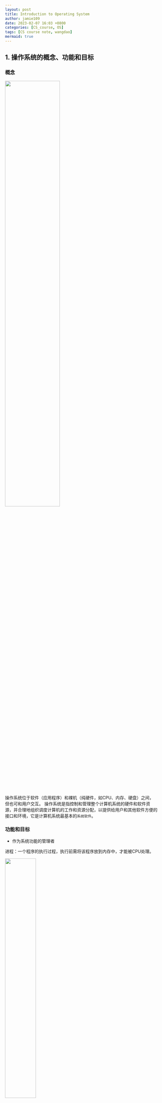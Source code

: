 ```yaml
---
layout: post
title: Introduction to Operating System
author: jamie109
date: 2023-02-07 16:03 +0800
categories: [CS_course, OS]
tags: [CS course note, wangdao]
mermaid: true
---
```


## 1. 操作系统的概念、功能和目标

### 概念

<img src="https://cdn.jsdelivr.net/gh/jamie109/my-img/for-VSCode/20230207163818.png" width="60%">

操作系统位于软件（应用程序）和裸机（纯硬件，如CPU、内存、硬盘）之间，但也可和用户交互。
操作系统是指控制和管理整个计算机系统的硬件和软件资源，并合理地组织调度计算机的工作和资源分配，以提供给用户和其他软件方便的接口和环境，它是计算机系统最基本的`系统软件`。

### 功能和目标

* 作为系统功能的管理者
  

进程：一个程序的执行过程，执行前需将该程序放到内存中，才能被CPU处理。

<img src = "https://cdn.jsdelivr.net/gh/jamie109/my-img/for-VSCode/20230207164559.png" width = "45%">

以使用QQ为例：

1. 在文件夹中找到QQ.exe的位置：文件管理
2. 双击QQ.exe，把进程放到内存：存储器管理
3. QQ运行，对应进程被处理机（CPU）处理：处理机管理
4. 和朋友视频，把摄像头设备分配给进程：设备管理

* 作为用户和计算机硬件之间的接口：方便用户使用
  
    ```mermaid
        graph LR
        用户接口-->A(命令接口:用户直接使用)
        A-->D(联机命令接口 用户说一句系统做一句 交互式 如cmd)
        A-->E(脱机命令接口 用户说一堆系统做一堆 批处理 如bat文件)
    
        用户接口-->B(程序接口:用户通过程序间接使用 由一组系统调用组成 )
        B-->F(注意:程序接口=系统调用=系统调用指令=广义指令)
      用户接口-->C(GUI接口 图形用户界面)
      
  ```
  
* 作为最接近硬件的层次

    <img src="https://cdn.jsdelivr.net/gh/jamie109/my-img/202302071850270.png" width="60%" >

### 总结  

<img src="https://cdn.jsdelivr.net/gh/jamie109/my-img/202302071849964.png" width="70%">

## 2. 操作系统的特征

```mermaid
graph LR
os四个特征-->A(并发)
os四个特征-->B(共享)
A-->E(两个最基本的特征 二者互为存在条件)
B-->E(两个最基本的特征 二者互为存在条件)
os四个特征-->C(虚拟)
os四个特征-->D(异步)
```

没有并发和共享，就谈不上虚拟和异步。

### 并发

指两个或多个事件在``同一时间间隔``内发生，宏观上同时发生，微观上交替发生。

cf：并行，在``同一时刻``发生。

操作系统中同时存在着多个运行着的程序。

### 共享

资源共享，系统中的资源可供内存中多个并发执行的进程共同使用。

* 互斥共享：一个时间段内只允许一个进程访问该资源。比如微信QQ视频时的摄像头。

* 同时共享：一个时间段内允许多个进程“同时”访问该资源（这里的同时往往是宏观上的，微观上分时共享）。比如QQ发送文件A，微信发送文件B，实际上交替访问硬盘。

### 虚拟

* 虚拟技术中的"空分复用技术"
  
    例如电脑只有4GB内存，但它同时使用着的程序需要的内存之和大于4GB，电脑仍然可以正常使用。

* 虚拟技术中的"时分复用技术"
  
    例如单核CPU电脑可以同时运行多个程序

### 异步

在多道程序环境下，多个程序并发执行，但由于资源有限，进程的执行不是一贯到底，而是走走停停。

## 3. 操作系统的发展与分类

<img src="https://cdn.jsdelivr.net/gh/jamie109/my-img/for-VSCode/20230207191118.png" width="70%">

### 手工
  
缺点，用户独占全机，人的速度慢，资源利用率低

### 单道批处理
  
引入脱机输入输出技术，并`监督程序`（操作系统的雏形，速度快）控制作业的输入输出，资源利用率提高

缺点：只有一道程序运行，CPU有大量的时间是在等待IO完成。

### 多道批处理

每次往内存中输入多道程序，操作系统正式诞生。并发执行，共享计算机资源，资源利用率提升。

缺点：用户响应时间长，没有人机交互功能，用户不能控制作业执行。

我觉得它像流水线。

<img src="https://cdn.jsdelivr.net/gh/jamie109/my-img/for-VSCode/20230207192715.png" width="55%">

### 分时操作系统

计算机以`时间片`为单位`轮流`为各个用户/作业服务，各个用户可以通过终端与计算机交互。

优点:用户请求可以被即时响应，解决了人机交互问题。允许多个用户同时使用一台计算机，并且用户对计算机的操作相互独立，感受不到别人的存在。

缺点：`不能优先处理一些紧急任务`。操作系统对各个用户/作业都是完全公平的，循环地为每个用户/作业服务一个时间片，不区分任务的紧急性。

### 实时操作系统
  
能够优先响应一些紧急任务，某些紧急任务不需时间片排队。
    
在实时操作系统的控制下，计算机系统接收到外部信号后及时进行处理，并且要`在严格的时限内处理完事件`。实时操作系统的主要特点是`及时性和可靠性`。

* 硬实时系统
  
    必须在绝对严格的时间内完成处理

* 软实时系统
    
    能接受偶尔违反时间规定

### 其他

了解即可，考研主要考上面几种

* 网络操作系统
  
  是伴随着计算机网络的发展而诞生的，能把网络中各个计算机有机地结合起来，实现数据传送等功能，实现网络中各种资源的共享(如文件共享)和各台计算机之间的通信。

  如: Windows NT就是一种典型的网络操作系统，网站服务器就可以使用。

* 分布式操作系统
  
  主要特点是分布性和并行性。

  系统中的各台计算机地位相同，任何工作都可以分布在这些计算机上，由它们并行、协同完成这个任务。

* PC操作系统
  
  win10 ubuntu MacOS

### 总结

![](https://cdn.jsdelivr.net/gh/jamie109/my-img/202302071945717.png)

## 4. 操作系统的运行机制与体系结构

### 两种（指令、处理器状态、程序）

```mermaid
graph LR
指令-->A(特权指令 如内存清零指令 很危险)
A-->C(不允许用户程序使用)
指令-->B(非特权指令 如普通运算指令)
```

——CPU怎么判断当前是否可以执行特权指令？

——根据当前处理器状态（用户态、核心态）

程序状态寄存器PSW中的某个标志位来标识状态。

```mermaid
graph LR
CPU状态-->A(用户态 目态 PSW=0)
A-->C(此时CPU只能执行非特权指令)
CPU状态-->B(核心态 管态 PSW=1)
B-->D(非特权指令 特权指令均可)
```
* 两种程序

    应用程序，为了安全，运行在用户态。

    内核程序，系统管理者，运行在核心态。

### 内核

内核是计算机最底层的软件，是操作系统最核心的部分。实现操作系统内核功能的程序才是内核程序。

![20230207200811](https://cdn.jsdelivr.net/gh/jamie109/my-img/for-VSCode/20230207200811.png)

原语，运行时间短，调用频繁，原子性运行只能一气呵成，不可中断。

不同os对内核的划分不太一样。有些操作系统不把对系统资源进行管理的功能（上图深橘色部分）归为内核功能。由此引出操作系统的体系结构问题。

### 体系结构

* 大内核 上图深橘色一行+橙色一行
    <br>将操作系统的主要功能模块都作为系统内核
    <br>优点：高性能
    <br>缺点：内核代码庞大，结构混乱，难以维护

* 微内核 上图橙色一行
    <br>只把基本概念保留在内核
    <br>优点：功能少，功能清晰，方便维护
    <br>缺点：需要频繁的在核心态和用户态之间切换，性能低

### 总结

![20230207202345](https://cdn.jsdelivr.net/gh/jamie109/my-img/for-VSCode/20230207202345.png)

## 5. 中断和异常

### 中断的概念

中断的本质：发生了中断，就意味着需要操作系统介入，开展管理工作。

1. 中断发生时，CPU立即进入`核心态`
2. 中断发生后，当前运行的进程暂停运行，并由操作系统对中断进行处理
3. 对于不同的中断信号，会进行不同的处理

​由于操作系统的管理工作(比如进程切换、分配I/O设备等)需要使用特权指令，因此CPU要从用户态转为核心态。
​**中断可以使CPU从用户态切换为核心态，使操作系统获得计算机的控制权**。有了中断才能实现多道程序并发执行。

**中断是CPU从用户态->核心态切换的唯一途径。** 核心态到用户态切换只需要执行一个特权指令，将程序状态字PSW的标志位设置为用户态。

### 中断的分类

- 一种分类方式
![20230207211031](https://cdn.jsdelivr.net/gh/jamie109/my-img/for-VSCode/20230207211031.png)  
- 另一种分类方式
![20230207211200](https://cdn.jsdelivr.net/gh/jamie109/my-img/for-VSCode/20230207211200.png)

### 外中断的处理

类似游戏存档。

- 执行完每个指令之后，CPU都要检查当前是否有外部中断信号
- 如果检测到外部中断信号，则需要保护被中断进程的CPU环境(如程序状态字Psw、程序计数器PC、各种通用寄存器)
- 根据中断信号类型转入相应的中断处理程序(进入核心态)
- 恢复原进程的CPU环境并退出中断，返回原进程继续往下执行
  
### 总结

![20230207211707](https://cdn.jsdelivr.net/gh/jamie109/my-img/for-VSCode/20230207211707.png)

## 6. 系统调用

### 什么是系统调用

操作系统作为用户和计算机硬件之间的接口，需要向上提供一些简单易用的服务。主要包括命令接口和程序接口。

<img src="https://cdn.jsdelivr.net/gh/jamie109/my-img/for-VSCode/20230207212225.png" width="50%">

`系统调用`是操作系统**提供给应用程序**(程序员/编程人员)使用的接口，可以理解为一种可供应用程序调用的特殊函数，应用程序可以发出系统调用请求来获得操作系统的服务。

——为什么要设置“系统调用”功能？

——**应用程序通过系统调用请求操作系统的服务。** 系统中的各种共享资源都由操作系统统一掌管，因此在用户程序中，凡是与资源有关的操作(如存储分配、I/O操作、文件管理等) ，都必须通过系统调用的方式向操作系统提出服务请求,由操作系统代为完成。**这样可以保证系统的稳定性和安全性，防止用户进行非法操作。**

![20230207213005](https://cdn.jsdelivr.net/gh/jamie109/my-img/for-VSCode/20230207213005.png)     

### 系统调用和库函数的区别

![20230207213644](https://cdn.jsdelivr.net/gh/jamie109/my-img/for-VSCode/20230207213644.png)

- 系统调用是操作系统向上提供的接口
- 有的库函数是对于系统调用的进一步封装
- 大多数高级语言提供的库函数间接进行系统调用
  
### 系统调用背后的过程

![Snipaste_2023-02-07_21-43-59](https://cdn.jsdelivr.net/gh/jamie109/my-img/for-VSCode/Snipaste_2023-02-07_21-43-59.png)

### 总结

![20230207214955](https://cdn.jsdelivr.net/gh/jamie109/my-img/for-VSCode/20230207214955.png)

> thanks for [B站王道计算机教育](https://www.bilibili.com/video/BV1YE411D7nH?p=8&spm_id_from=pageDriver&vd_source=38881132948112534788036151fc388f)

